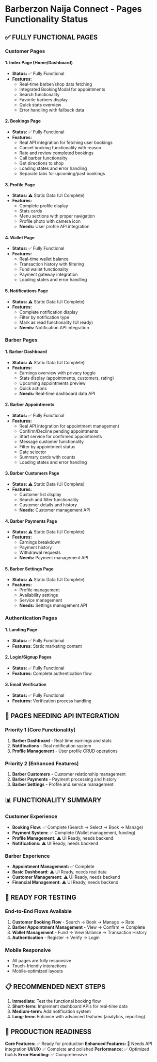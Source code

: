 # Barberzon Naija Connect - Pages Functionality Status

## ✅ FULLY FUNCTIONAL PAGES

### Customer Pages

#### 1. **Index Page** (Home/Dashboard)
- **Status:** ✅ Fully Functional
- **Features:**
  - Real-time barber/shop data fetching
  - Integrated BookingModal for appointments
  - Search functionality
  - Favorite barbers display
  - Quick stats overview
  - Error handling with fallback data

#### 2. **Bookings Page**
- **Status:** ✅ Fully Functional
- **Features:**
  - Real API integration for fetching user bookings
  - Cancel booking functionality with reason
  - Rate and review completed bookings
  - Call barber functionality
  - Get directions to shop
  - Loading states and error handling
  - Separate tabs for upcoming/past bookings

#### 3. **Profile Page**
- **Status:** ⚠️ Static Data (UI Complete)
- **Features:**
  - Complete profile display
  - Stats cards
  - Menu sections with proper navigation
  - Profile photo with camera icon
  - **Needs:** User profile API integration

#### 4. **Wallet Page**
- **Status:** ✅ Fully Functional
- **Features:**
  - Real-time wallet balance
  - Transaction history with filtering
  - Fund wallet functionality
  - Payment gateway integration
  - Loading states and error handling

#### 5. **Notifications Page**
- **Status:** ⚠️ Static Data (UI Complete)
- **Features:**
  - Complete notification display
  - Filter by notification type
  - Mark as read functionality (UI ready)
  - **Needs:** Notification API integration

### Barber Pages

#### 1. **Barber Dashboard**
- **Status:** ⚠️ Static Data (UI Complete)
- **Features:**
  - Earnings overview with privacy toggle
  - Stats display (appointments, customers, rating)
  - Upcoming appointments preview
  - Quick actions
  - **Needs:** Real-time dashboard data API

#### 2. **Barber Appointments**
- **Status:** ✅ Fully Functional
- **Features:**
  - Real API integration for appointment management
  - Confirm/Decline pending appointments
  - Start service for confirmed appointments
  - Message customer functionality
  - Filter by appointment status
  - Date selector
  - Summary cards with counts
  - Loading states and error handling

#### 3. **Barber Customers Page**
- **Status:** ⚠️ Static Data (UI Complete)
- **Features:**
  - Customer list display
  - Search and filter functionality
  - Customer details and history
  - **Needs:** Customer management API

#### 4. **Barber Payments Page**
- **Status:** ⚠️ Static Data (UI Complete)
- **Features:**
  - Earnings breakdown
  - Payment history
  - Withdrawal requests
  - **Needs:** Payment management API

#### 5. **Barber Settings Page**
- **Status:** ⚠️ Static Data (UI Complete)
- **Features:**
  - Profile management
  - Availability settings
  - Service management
  - **Needs:** Settings management API

### Authentication Pages

#### 1. **Landing Page**
- **Status:** ✅ Fully Functional
- **Features:** Static marketing content

#### 2. **Login/Signup Pages**
- **Status:** ✅ Fully Functional
- **Features:** Complete authentication flow

#### 3. **Email Verification**
- **Status:** ✅ Fully Functional
- **Features:** Verification process handling

## 🔧 PAGES NEEDING API INTEGRATION

### Priority 1 (Core Functionality)
1. **Barber Dashboard** - Real-time earnings and stats
2. **Notifications** - Real notification system
3. **Profile Management** - User profile CRUD operations

### Priority 2 (Enhanced Features)
1. **Barber Customers** - Customer relationship management
2. **Barber Payments** - Payment processing and history
3. **Barber Settings** - Profile and service management

## 📊 FUNCTIONALITY SUMMARY

### Customer Experience
- **Booking Flow:** ✅ Complete (Search → Select → Book → Manage)
- **Payment System:** ✅ Complete (Wallet management, funding)
- **Profile Management:** ⚠️ UI Ready, needs backend
- **Notifications:** ⚠️ UI Ready, needs backend

### Barber Experience
- **Appointment Management:** ✅ Complete
- **Basic Dashboard:** ⚠️ UI Ready, needs real data
- **Customer Management:** ⚠️ UI Ready, needs backend
- **Financial Management:** ⚠️ UI Ready, needs backend

## 🚀 READY FOR TESTING

### End-to-End Flows Available
1. **Customer Booking Flow** - Search → Book → Manage → Rate
2. **Barber Appointment Management** - View → Confirm → Complete
3. **Wallet Management** - Fund → View Balance → Transaction History
4. **Authentication** - Register → Verify → Login

### Mobile Responsive
- All pages are fully responsive
- Touch-friendly interactions
- Mobile-optimized layouts

## 📋 RECOMMENDED NEXT STEPS

1. **Immediate:** Test the functional booking flow
2. **Short-term:** Implement dashboard APIs for real-time data
3. **Medium-term:** Add notification system
4. **Long-term:** Enhance with advanced features (analytics, reporting)

## 🎯 PRODUCTION READINESS

**Core Features:** ✅ Ready for production
**Enhanced Features:** 🔄 Needs API integration
**UI/UX:** ✅ Complete and polished
**Performance:** ✅ Optimized builds
**Error Handling:** ✅ Comprehensive
